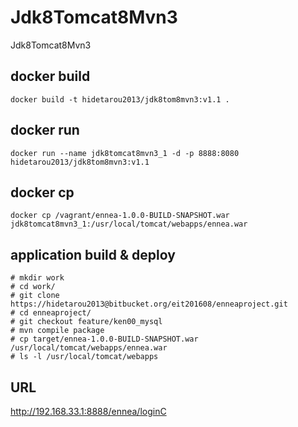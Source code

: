 # Jdk8Tomcat8Mvn3

Jdk8Tomcat8Mvn3

## docker build

```
docker build -t hidetarou2013/jdk8tom8mvn3:v1.1 . 
```

## docker run

```
docker run --name jdk8tomcat8mvn3_1 -d -p 8888:8080 hidetarou2013/jdk8tom8mvn3:v1.1
```

## docker cp

``` 
docker cp /vagrant/ennea-1.0.0-BUILD-SNAPSHOT.war jdk8tomcat8mvn3_1:/usr/local/tomcat/webapps/ennea.war
```

## application build & deploy


```
# mkdir work
# cd work/
# git clone https://hidetarou2013@bitbucket.org/eit201608/enneaproject.git
# cd enneaproject/
# git checkout feature/ken00_mysql
# mvn compile package
# cp target/ennea-1.0.0-BUILD-SNAPSHOT.war /usr/local/tomcat/webapps/ennea.war
# ls -l /usr/local/tomcat/webapps
```

## URL 

http://192.168.33.1:8888/ennea/loginC

